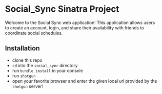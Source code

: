 # Social_Sync Sinatra Project

Welcome to the Social Sync web application! This application allows users to create an account, login, and share their availability with friends to coordinate social schedules.

## Installation

- clone this repo 
- `cd` into the `social_sync` directory 
- run `bundle install` in your console
- run `shotgun`
- open your favorite browser and enter the given local url provided by the `shotgun` server!